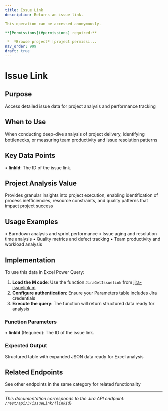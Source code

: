 ```yaml
---
title: Issue Link
description: Returns an issue link.

This operation can be accessed anonymously.

**[Permissions](#permissions) required:**

 *  *Browse project* [project permissi...
nav_order: 999
draft: true
---
```


# Issue Link

## Purpose
Access detailed issue data for project analysis and performance tracking

## When to Use
When conducting deep-dive analysis of project delivery, identifying bottlenecks, or measuring team productivity and issue resolution patterns

## Key Data Points
• **linkId**: The ID of the issue link.

## Project Analysis Value
Provides granular insights into project execution, enabling identification of process inefficiencies, resource constraints, and quality patterns that impact project success

## Usage Examples
• Burndown analysis and sprint performance
• Issue aging and resolution time analysis
• Quality metrics and defect tracking
• Team productivity and workload analysis

## Implementation
To use this data in Excel Power Query:

1. **Load the M code**: Use the function `JiraGetIssuelink` from [jira-issuelink.m](../assets/jira-issuelink.m)
2. **Configure authentication**: Ensure your Parameters table includes Jira credentials
3. **Execute the query**: The function will return structured data ready for analysis

### Function Parameters
• **linkId** (Required): The ID of the issue link.

### Expected Output
Structured table with expanded JSON data ready for Excel analysis

## Related Endpoints
See other endpoints in the same category for related functionality

---
*This documentation corresponds to the Jira API endpoint: `/rest/api/3/issueLink/{linkId}`*

